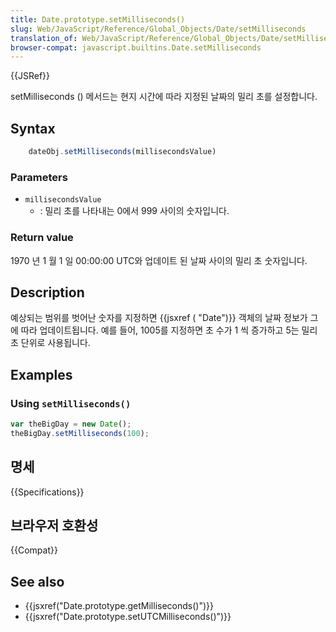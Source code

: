 ```yaml
---
title: Date.prototype.setMilliseconds()
slug: Web/JavaScript/Reference/Global_Objects/Date/setMilliseconds
translation_of: Web/JavaScript/Reference/Global_Objects/Date/setMilliseconds
browser-compat: javascript.builtins.Date.setMilliseconds
---
```


{{JSRef}}

setMilliseconds () 메서드는 현지 시간에 따라 지정된 날짜의 밀리 초를 설정합니다.

## Syntax

```js
    dateObj.setMilliseconds(millisecondsValue)
```

### Parameters

- `millisecondsValue`
  - : 밀리 초를 나타내는 0에서 999 사이의 숫자입니다.

### Return value

1970 년 1 월 1 일 00:00:00 UTC와 업데이트 된 날짜 사이의 밀리 초 숫자입니다.

## Description

예상되는 범위를 벗어난 숫자를 지정하면 {{jsxref ( "Date")}} 객체의 날짜 정보가 그에 따라 업데이트됩니다. 예를 들어, 1005를 지정하면 초 수가 1 씩 증가하고 5는 밀리 초 단위로 사용됩니다.

## Examples

### Using `setMilliseconds()`

```js
var theBigDay = new Date();
theBigDay.setMilliseconds(100);
```

## 명세

{{Specifications}}

## 브라우저 호환성

{{Compat}}

## See also

- {{jsxref("Date.prototype.getMilliseconds()")}}
- {{jsxref("Date.prototype.setUTCMilliseconds()")}}
